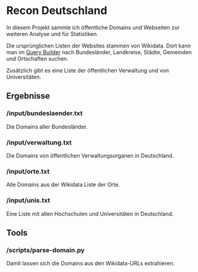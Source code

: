 # Recon Deutschland
In diesem Projekt sammle ich öffentliche Domains und Webseiten zur weiteren Analyse und für Statistiken.

Die ursprünglichen Listen der Websites stammen von Wikidata. Dort 
kann man im [Query Builder](https://query.wikidata.org/querybuilder/?uselang=de) 
nach Bundesländer, Landkreise, Städte, Gemeinden und Ortschaften suchen.

Zusätzlich gibt es eine Liste der öffentlichen Verwaltung und von Universitäten.

## Ergebnisse
### /input/bundeslaender.txt
Die Domains aller Bundesländer.

### /input/verwaltung.txt
Die Domains von öffentlichen Verwaltungsorganen in Deutschland.

### /input/orte.txt
Alle Domains aus der Wikidata Liste  der Orte.

### /input/unis.txt
Eine Liste mit allen Hochschulen und Universitäten in Deutschland.

## Tools
### /scripts/parse-domain.py
Damit lassen sich die Domains aus den Wikidata-URLs extrahieren.